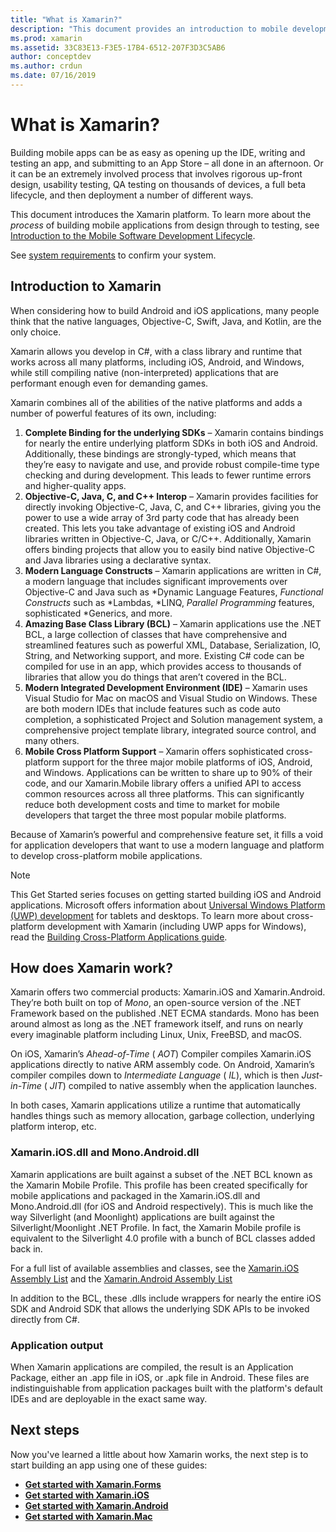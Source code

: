```yaml
---
title: "What is Xamarin?"
description: "This document provides an introduction to mobile development, discussing Xamarin, how it works, and the applications it outputs."
ms.prod: xamarin
ms.assetid: 33C83E13-F3E5-17B4-6512-207F3D3C5AB6
author: conceptdev
ms.author: crdun
ms.date: 07/16/2019
---
```


# What is Xamarin?

Building mobile apps can be as easy as opening up the IDE, writing and testing an app, and submitting to an App Store
– all done in an afternoon. Or it can be an extremely involved process that
involves rigorous up-front design, usability testing, QA testing on thousands of
devices, a full beta lifecycle, and then deployment a number of different
ways.

This document introduces the Xamarin platform. To learn more about the *process* of building mobile applications from design through to testing, see  [Introduction to the Mobile Software Development Lifecycle](~/cross-platform/get-started/introduction-to-mobile-sdlc.md).

See [system requirements](~/cross-platform/get-started/requirements.md#macos-requirements)
to confirm your system.

## Introduction to Xamarin

When considering how to build Android and iOS applications, many people think
that the native languages, Objective-C, Swift, Java, and Kotlin, are the only
choice.

Xamarin allows you develop in C#, with a class library and runtime that works across
all many platforms, including iOS, Android, and Windows, while still compiling native
(non-interpreted) applications that are performant enough even for demanding games.

Xamarin combines all of the abilities of the native
platforms and adds a number of powerful features of its own, including:

1.   **Complete Binding for the underlying SDKs** – Xamarin contains bindings for nearly the entire underlying platform SDKs in both iOS and Android. Additionally, these bindings are strongly-typed, which means that they’re easy to navigate and use, and provide robust compile-time type checking and during development. This leads to fewer runtime errors and higher-quality apps.
1.   **Objective-C, Java, C, and C++ Interop** – Xamarin provides facilities for directly invoking Objective-C, Java, C, and C++ libraries, giving you the power to use a wide array of 3rd party code that has already been created. This lets you take advantage of existing iOS and Android libraries written in Objective-C, Java, or C/C++. Additionally, Xamarin offers binding projects that allow you to easily bind native Objective-C and Java libraries using a declarative syntax.
1.   **Modern Language Constructs** – Xamarin applications are written in C#, a modern language that includes significant improvements over Objective-C and Java such as  *Dynamic Language Features,  *Functional Constructs* such as  *Lambdas,  *LINQ,  *Parallel Programming* features, sophisticated  *Generics, and more.
1.   **Amazing Base Class Library (BCL)** – Xamarin applications use the .NET BCL, a large collection of classes that have comprehensive and streamlined features such as powerful XML, Database, Serialization, IO, String, and Networking support, and more. Existing C# code can be compiled for use in an app, which provides access to thousands of libraries that allow you do things that aren’t covered in the BCL.
1.   **Modern Integrated Development Environment (IDE)** – Xamarin uses Visual Studio for Mac on macOS and Visual Studio on Windows. These are both modern IDEs that include features such as code auto completion, a sophisticated Project and Solution management system, a comprehensive project template library, integrated source control, and many others.
1.   **Mobile Cross Platform Support** – Xamarin offers sophisticated cross-platform support for the three major mobile platforms of iOS, Android, and Windows. Applications can be written to share up to 90% of their code, and our Xamarin.Mobile library offers a unified API to access common resources across all three platforms. This can significantly reduce both development costs and time to market for mobile developers that target the three most popular mobile platforms.

Because of Xamarin’s powerful and comprehensive feature set, it fills a
void for application developers that want to use a modern language and platform
to develop cross-platform mobile applications.

> [!NOTE]
> This Get Started series focuses on getting started building iOS and Android applications. Microsoft offers information about [Universal Windows Platform (UWP) development](https://docs.microsoft.com/windows/uwp/develop/) for tablets and desktops. To learn more about cross-platform development with Xamarin (including UWP apps for Windows), read the [Building Cross-Platform Applications guide](~/cross-platform/app-fundamentals/building-cross-platform-applications/index.md).

## How does Xamarin work?

Xamarin offers two commercial products: Xamarin.iOS and Xamarin.Android. They’re both built on
top of *Mono*, an open-source version of the .NET Framework based on the
published .NET ECMA standards. Mono has been around almost as long as the .NET
framework itself, and runs on nearly every imaginable platform including Linux,
Unix, FreeBSD, and macOS.

On iOS, Xamarin’s *Ahead-of-Time* ( *AOT*) Compiler compiles
Xamarin.iOS applications directly to native ARM assembly code. On Android,
Xamarin’s compiler compiles down to *Intermediate Language*
( *IL*), which is then *Just-in-Time* ( *JIT*) compiled to
native assembly when the application launches.

In both cases, Xamarin applications utilize a runtime that automatically
handles things such as memory allocation, garbage collection, underlying
platform interop, etc.

### Xamarin.iOS.dll and Mono.Android.dll

Xamarin applications are built against a subset of the .NET BCL known as the
Xamarin Mobile Profile. This profile has been created specifically for mobile
applications and packaged in the Xamarin.iOS.dll and Mono.Android.dll (for iOS and
Android respectively). This is much like the way Silverlight (and Moonlight)
applications are built against the Silverlight/Moonlight .NET Profile. In fact,
the Xamarin Mobile profile is equivalent to the Silverlight 4.0 profile with a
bunch of BCL classes added back in.

For a full list of available assemblies and classes, see the [Xamarin.iOS Assembly List](~/cross-platform/internals/available-assemblies.md?context=xamarin/ios) and the [Xamarin.Android Assembly List](~/cross-platform/internals/available-assemblies.md?context=xamarin/android)

In addition to the BCL, these .dlls include wrappers for nearly the entire
iOS SDK and Android SDK that allows the underlying SDK APIs to be invoked
directly from C#.

### Application output

When Xamarin applications are compiled, the result is an Application Package,
either an .app file in iOS, or .apk file in Android. These files are
indistinguishable from application packages built with the platform's default
IDEs and are deployable in the exact same way.

## Next steps

Now you've learned a little about how Xamarin works, the next step is to start building an app using one of these guides:

- [**Get started with Xamarin.Forms**](~/get-started/index.yml)
- [**Get started with Xamarin.iOS**](~/ios/get-started/hello-ios/index.md)
- [**Get started with Xamarin.Android**](~/android/get-started/hello-android/index.md)
- [**Get started with Xamarin.Mac**](~/mac/get-started/hello-mac.md)
